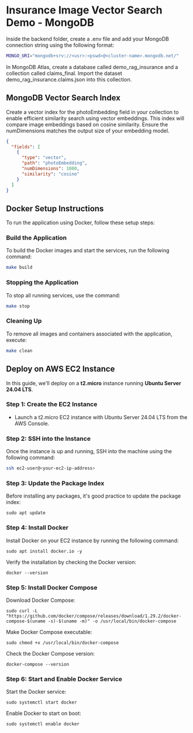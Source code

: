 # Insurance Image Vector Search Demo - MongoDB 

Inside the backend folder, create a .env file and add your MongoDB connection string using the following format:

```bash
MONGO_URI="mongodb+srv://<usr>:<pswd>@<cluster-name>.mongodb.net/"
```

In MongoDB Atlas, create a database called demo_rag_insurance and a collection called claims_final. Import the dataset demo_rag_insurance.claims.json into this collection.

## MongoDB Vector Search Index 

Create a vector index for the photoEmbedding field in your collection to enable efficient similarity search using vector embeddings. This index will compare image embeddings based on cosine similarity. Ensure the numDimensions matches the output size of your embedding model.

```json
{
  "fields": [
    {
      "type": "vector",
      "path": "photoEmbedding",
      "numDimensions": 1000,
      "similarity": "cosine"
    }
  ]
}
```

## Docker Setup Instructions

To run the application using Docker, follow these setup steps:

### Build the Application

To build the Docker images and start the services, run the following command:
```bash
make build
```

### Stopping the Application

To stop all running services, use the command:
```bash
make stop
```

### Cleaning Up

To remove all images and containers associated with the application, execute:
```bash
make clean
```

## **Deploy on AWS EC2 Instance**

In this guide, we'll deploy on a **t2.micro** instance running **Ubuntu Server 24.04 LTS**.

### **Step 1: Create the EC2 Instance**
- Launch a t2.micro EC2 instance with Ubuntu Server 24.04 LTS from the AWS Console.

### **Step 2: SSH into the Instance**
Once the instance is up and running, SSH into the machine using the following command:

```bash
ssh ec2-user@<your-ec2-ip-address>
```

### **Step 3: Update the Package Index**
Before installing any packages, it's good practice to update the package index:

```
sudo apt update
```

### **Step 4: Install Docker**
Install Docker on your EC2 instance by running the following command:

```
sudo apt install docker.io -y
```

Verify the installation by checking the Docker version:
```
docker --version
```

### **Step 5: Install Docker Compose**
Download Docker Compose:
```
sudo curl -L "https://github.com/docker/compose/releases/download/1.29.2/docker-compose-$(uname -s)-$(uname -m)" -o /usr/local/bin/docker-compose
```

Make Docker Compose executable:
```
sudo chmod +x /usr/local/bin/docker-compose
```

Check the Docker Compose version:
```
docker-compose --version
```

### **Step 6: Start and Enable Docker Service**
Start the Docker service:
```
sudo systemctl start docker
```

Enable Docker to start on boot:
```
sudo systemctl enable docker
```
